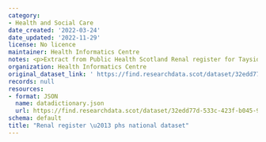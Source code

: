 ```yaml
---
category:
- Health and Social Care
date_created: '2022-03-24'
date_updated: '2022-11-29'
license: No licence
maintainer: Health Informatics Centre
notes: <p>Extract from Public Health Scotland Renal register for Tayside and Fife.  </p>
organization: Health Informatics Centre
original_dataset_link: ' https://find.researchdata.scot/dataset/32edd77d-533c-423f-b045-937507f8505d'
records: null
resources:
- format: JSON
  name: datadictionary.json
  url: https://find.researchdata.scot/dataset/32edd77d-533c-423f-b045-937507f8505d/resource/32edd77d-533c-423f-b045-937507f8505d/download/datadictionary.json
schema: default
title: "Renal register \u2013 phs national dataset"
---
```

